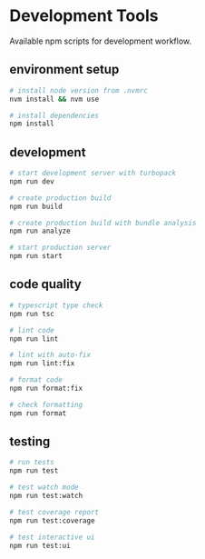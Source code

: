 # Development Tools

Available npm scripts for development workflow.

## environment setup

```bash
# install node version from .nvmrc
nvm install && nvm use

# install dependencies
npm install
```

## development

```bash
# start development server with turbopack
npm run dev

# create production build
npm run build

# create production build with bundle analysis
npm run analyze

# start production server
npm run start
```

## code quality

```bash
# typescript type check
npm run tsc

# lint code
npm run lint

# lint with auto-fix
npm run lint:fix

# format code
npm run format:fix

# check formatting
npm run format
```

## testing

```bash
# run tests
npm run test

# test watch mode
npm run test:watch

# test coverage report
npm run test:coverage

# test interactive ui
npm run test:ui
```
